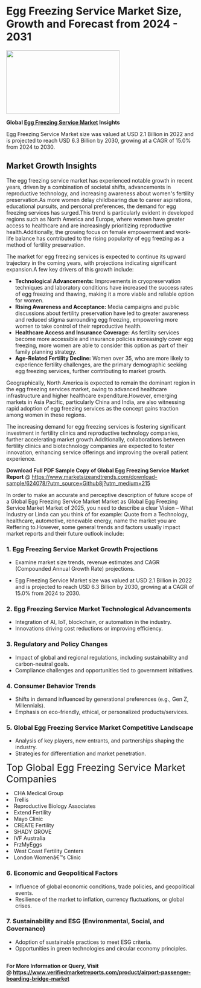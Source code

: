 <H1>Egg Freezing Service Market Size, Growth and Forecast from 2024 - 2031</H1><img class="aligncenter size-medium wp-image-584254" src="https://thirdeyenews.in/wp-content/uploads/2024/09/Global-Market-Research-300x168.jpeg" alt="" width="300" height="168" /><p><strong>Global&nbsp;<a href="https://www.marketsizeandtrends.com/download-sample/624078/?utm_source=Github8j?utm_medium=215">Egg Freezing Service Market</a> Insights</strong></p><p>Egg Freezing Service Market size was valued at USD 2.1 Billion in 2022 and is projected to reach USD 6.3 Billion by 2030, growing at a CAGR of 15.0% from 2024 to 2030.</p><p><h2>Market Growth Insights</h2> <p>The egg freezing service market has experienced notable growth in recent years, driven by a combination of societal shifts, advancements in reproductive technology, and increasing awareness about women's fertility preservation.As more women delay childbearing due to career aspirations, educational pursuits, and personal preferences, the demand for egg freezing services has surged.This trend is particularly evident in developed regions such as North America and Europe, where women have greater access to healthcare and are increasingly prioritizing reproductive health.Additionally, the growing focus on female empowerment and work-life balance has contributed to the rising popularity of egg freezing as a method of fertility preservation.</p> <p>The market for egg freezing services is expected to continue its upward trajectory in the coming years, with projections indicating significant expansion.A few key drivers of this growth include: <ul> <li><strong>Technological Advancements:</strong> Improvements in cryopreservation techniques and laboratory conditions have increased the success rates of egg freezing and thawing, making it a more viable and reliable option for women.</li> <li><strong>Rising Awareness and Acceptance:</strong> Media campaigns and public discussions about fertility preservation have led to greater awareness and reduced stigma surrounding egg freezing, empowering more women to take control of their reproductive health.</li> <li><strong>Healthcare Access and Insurance Coverage:</strong> As fertility services become more accessible and insurance policies increasingly cover egg freezing, more women are able to consider this option as part of their family planning strategy.</li> <li><strong>Age-Related Fertility Decline:</strong> Women over 35, who are more likely to experience fertility challenges, are the primary demographic seeking egg freezing services, further contributing to market growth.</li> </ul> <p>Geographically, North America is expected to remain the dominant region in the egg freezing services market, owing to advanced healthcare infrastructure and higher healthcare expenditure.However, emerging markets in Asia Pacific, particularly China and India, are also witnessing rapid adoption of egg freezing services as the concept gains traction among women in these regions.</p> <p>The increasing demand for egg freezing services is fostering significant investment in fertility clinics and reproductive technology companies, further accelerating market growth.Additionally, collaborations between fertility clinics and biotechnology companies are expected to foster innovation, enhancing service offerings and improving the overall patient experience.</p> <p><span class=""><strong>Download Full PDF Sample Copy of Global Egg Freezing Service Market Report</strong> @ <a href="https://www.marketsizeandtrends.com/download-sample/624078/?utm_source=Github8j?utm_medium=215" target="_blank">https://www.marketsizeandtrends.com/download-sample/624078/?utm_source=Github8j?utm_medium=215</a></span></p><p>In order to make an accurate and perceptive description of future scope of a Global&nbsp;Egg Freezing Service Market Market as Global&nbsp;Egg Freezing Service Market Market of 2025, you need to describe a clear Vision &ndash; What Industry or Linda can you think of for example: Quote from a Technology, healthcare, automotive, renewable energy, name the market you are Reffering to.However, some general trends and factors usually impact market reports and their future outlook include:</p><h3>1.&nbsp;<strong>Egg Freezing Service Market Growth Projections</strong></h3><ul><li>Examine market size trends, revenue estimates and CAGR (Compounded Annual Growth Rate) projections.</li><li><p>Egg Freezing Service Market size was valued at USD 2.1 Billion in 2022 and is projected to reach USD 6.3 Billion by 2030, growing at a CAGR of 15.0% from 2024 to 2030.</p></li></ul><h3>2.&nbsp;<strong>Egg Freezing Service Market Technological Advancements</strong></h3><ul><li>Integration of AI, IoT, blockchain, or automation in the industry.</li><li>Innovations driving cost reductions or improving efficiency.</li></ul><h3>3.&nbsp;<strong>Regulatory and Policy Changes</strong></h3><ul><li>Impact of global and regional regulations, including sustainability and carbon-neutral goals.</li><li>Compliance challenges and opportunities tied to government initiatives.</li></ul><h3>4.&nbsp;<strong>Consumer Behavior Trends</strong></h3><ul><li>Shifts in demand influenced by generational preferences (e.g., Gen Z, Millennials).</li><li>Emphasis on eco-friendly, ethical, or personalized products/services.</li></ul><h3>5.&nbsp;<strong>Global Egg Freezing Service Market Competitive Landscape</strong></h3><ul><li>Analysis of key players, new entrants, and partnerships shaping the industry.</li><li>Strategies for differentiation and market penetration.</li></ul><p data-pm-slice="1 1 []"><span style="color: inherit; font-family: inherit; font-size: 25px;">Top Global Egg Freezing Service Market Companies</span></p><div class="" data-test-id=""><p><li>CHA Medical Group</li><li> Trellis</li><li> Reproductive Biology Associates</li><li> Extend Fertility</li><li> Mayo Clinic</li><li> CREATE Fertility</li><li> SHADY GROVE</li><li> IVF Australia</li><li> FrzMyEggs</li><li> West Coast Fertility Centers</li><li> London Womenâ€™s Clinic</li></p></div><h3>6.&nbsp;<strong>Economic and Geopolitical Factors</strong></h3><ul><li>Influence of global economic conditions, trade policies, and geopolitical events.</li><li>Resilience of the market to inflation, currency fluctuations, or global crises.</li></ul><h3>7.&nbsp;<strong>Sustainability and ESG (Environmental, Social, and Governance)</strong></h3><ul><li>Adoption of sustainable practices to meet ESG criteria.</li><li>Opportunities in green technologies and circular economy principles.</li></ul><h2><strong style="font-size: 14px;">For More Information or Query, Visit @&nbsp;</strong><a style="background-color: #ffffff; font-size: 14px;" href="https://www.marketsizeandtrends.com/report/egg-freezing-service-market/" target="_blank">https://www.verifiedmarketreports.com/product/airport-passenger-boarding-bridge-market</a></h2>